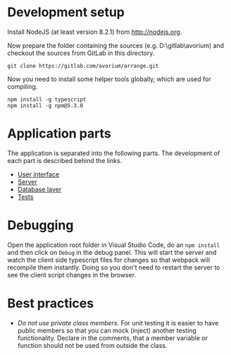 # Development setup

Install NodeJS (at least version 8.2.1) from http://nodejs.org.

Now prepare the folder containing the sources (e.g. D:\\gitlab\\avorium) and checkout the sources from GitLab in this directory.

```
git clone https://gitlab.com/avorium/arrange.git
```

Now you need to install some helper tools globally, which are used for compiling.

```
npm install -g typescript
npm install -g npm@5.3.0
```

# Application parts

The application is separated into the following parts. The development of each part is described behind the links.

- [User interface](src/client/README.md)
- [Server](src/server/README.md)
- [Database layer](src/server/README.md)
- [Tests](src/test/README.md)

# Debugging

Open the application root folder in Visual Studio Code, do an `npm install` and then click on `Debug` in the debug panel. This will start the server and watch the client side typescript files for changes so that webpack will recompile them instantly. Doing so you don't need to restart the server to see the client script changes in the browser.

# Best practices

* *Do not use private class members.* For unit testing it is easier to have public members so that you can mock (inject) another testing functionality. Declare in the comments, that a member variable or function should not be used from outside the class.